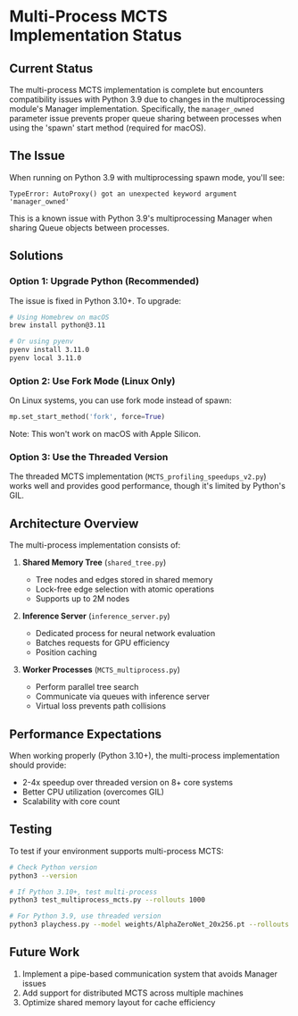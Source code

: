 # Multi-Process MCTS Implementation Status

## Current Status

The multi-process MCTS implementation is complete but encounters compatibility issues with Python 3.9 due to changes in the multiprocessing module's Manager implementation. Specifically, the `manager_owned` parameter issue prevents proper queue sharing between processes when using the 'spawn' start method (required for macOS).

## The Issue

When running on Python 3.9 with multiprocessing spawn mode, you'll see:
```
TypeError: AutoProxy() got an unexpected keyword argument 'manager_owned'
```

This is a known issue with Python 3.9's multiprocessing Manager when sharing Queue objects between processes.

## Solutions

### Option 1: Upgrade Python (Recommended)

The issue is fixed in Python 3.10+. To upgrade:

```bash
# Using Homebrew on macOS
brew install python@3.11

# Or using pyenv
pyenv install 3.11.0
pyenv local 3.11.0
```

### Option 2: Use Fork Mode (Linux Only)

On Linux systems, you can use fork mode instead of spawn:

```python
mp.set_start_method('fork', force=True)
```

Note: This won't work on macOS with Apple Silicon.

### Option 3: Use the Threaded Version

The threaded MCTS implementation (`MCTS_profiling_speedups_v2.py`) works well and provides good performance, though it's limited by Python's GIL.

## Architecture Overview

The multi-process implementation consists of:

1. **Shared Memory Tree** (`shared_tree.py`)
   - Tree nodes and edges stored in shared memory
   - Lock-free edge selection with atomic operations
   - Supports up to 2M nodes

2. **Inference Server** (`inference_server.py`)
   - Dedicated process for neural network evaluation
   - Batches requests for GPU efficiency
   - Position caching

3. **Worker Processes** (`MCTS_multiprocess.py`)
   - Perform parallel tree search
   - Communicate via queues with inference server
   - Virtual loss prevents path collisions

## Performance Expectations

When working properly (Python 3.10+), the multi-process implementation should provide:
- 2-4x speedup over threaded version on 8+ core systems
- Better CPU utilization (overcomes GIL)
- Scalability with core count

## Testing

To test if your environment supports multi-process MCTS:

```bash
# Check Python version
python3 --version

# If Python 3.10+, test multi-process
python3 test_multiprocess_mcts.py --rollouts 1000

# For Python 3.9, use threaded version
python3 playchess.py --model weights/AlphaZeroNet_20x256.pt --rollouts 1000
```

## Future Work

1. Implement a pipe-based communication system that avoids Manager issues
2. Add support for distributed MCTS across multiple machines
3. Optimize shared memory layout for cache efficiency